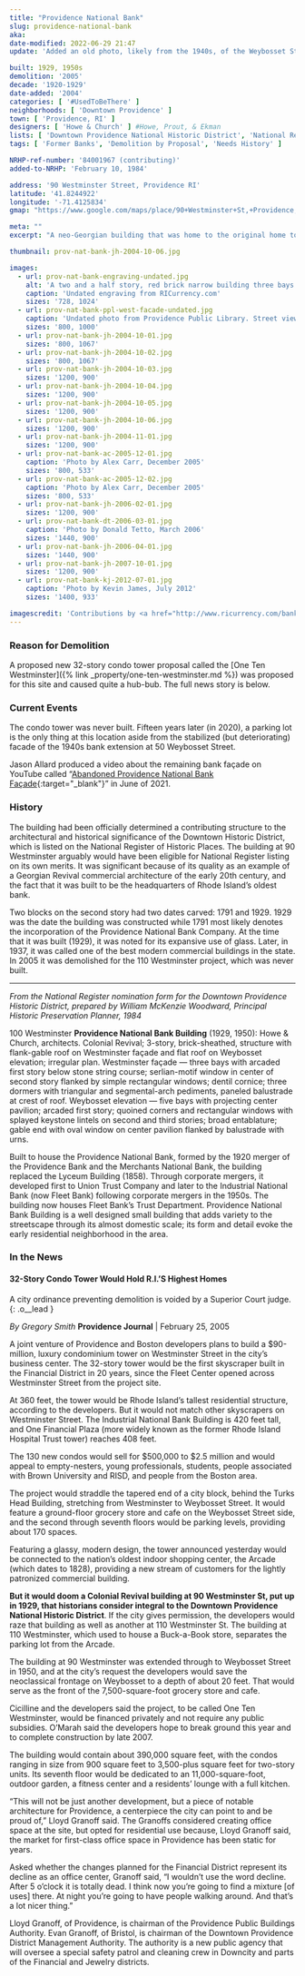 ```yaml
---
title: "Providence National Bank"
slug: providence-national-bank
aka:
date-modified: 2022-06-29 21:47
update: 'Added an old photo, likely from the 1940s, of the Weybosset Street facade'

built: 1929, 1950s
demolition: '2005'
decade: '1920-1929'
date-added: '2004'
categories: [ '#UsedToBeThere' ]
neighborhoods: [ 'Downtown Providence' ]
town: [ 'Providence, RI' ]
designers: [ 'Howe & Church' ] #Howe, Prout, & Ekman
lists: [ 'Downtown Providence National Historic District', 'National Register of Historic Places', 'Brussat’s 10 Best Lost Buildings' ]
tags: [ 'Former Banks', 'Demolition by Proposal', 'Needs History' ]

NRHP-ref-number: '84001967 (contributing)'
added-to-NRHP: 'February 10, 1984'

address: '90 Westminster Street, Providence RI'
latitude: '41.8244922'
longitude: '-71.4125834'
gmap: "https://www.google.com/maps/place/90+Westminster+St,+Providence,+RI+02903/@41.8244922,-71.4125834,17z/data=!3m1!4b1!4m5!3m4!1s0x89e44516993795f1:0xc88a1d682a2c0568!8m2!3d41.8244922!4d-71.4103947"

meta: ""
excerpt: "A neo-Georgian building that was home to the original home to the Providence National Bank Company. Razed for a proposed hotel that was never built."

thumbnail: prov-nat-bank-jh-2004-10-06.jpg

images:
  - url: prov-nat-bank-engraving-undated.jpg
    alt: 'A two and a half story, red brick narrow building three bays wide on the Westminster Street side. The first story central entrance and flanking windows have rounded top arches. On the second floor is a double column recessed set of French doors. On the Weybosset Street side, the building is wider and a full three stories with a triangular pediment across the top.'
    caption: 'Undated engraving from RICurrency.com'
    sizes: '728, 1024'
  - url: prov-nat-bank-ppl-west-facade-undated.jpg
    caption: 'Undated photo from Providence Public Library. Street view of the Weybosset Street facade, labeled “Industrial National Bank,” designed by Howe, Prout, & Eckman who were active between 1946 and 1959. The original design was actually credited to Howe & Church, active between 1928 and 1938.'
    sizes: '800, 1000'
  - url: prov-nat-bank-jh-2004-10-01.jpg
    sizes: '800, 1067'
  - url: prov-nat-bank-jh-2004-10-02.jpg
    sizes: '800, 1067'
  - url: prov-nat-bank-jh-2004-10-03.jpg
    sizes: '1200, 900'
  - url: prov-nat-bank-jh-2004-10-04.jpg
    sizes: '1200, 900'
  - url: prov-nat-bank-jh-2004-10-05.jpg
    sizes: '1200, 900'
  - url: prov-nat-bank-jh-2004-10-06.jpg
    sizes: '1200, 900'
  - url: prov-nat-bank-jh-2004-11-01.jpg
    sizes: '1200, 900'
  - url: prov-nat-bank-ac-2005-12-01.jpg
    caption: 'Photo by Alex Carr, December 2005'
    sizes: '800, 533'
  - url: prov-nat-bank-ac-2005-12-02.jpg
    caption: 'Photo by Alex Carr, December 2005'
    sizes: '800, 533'
  - url: prov-nat-bank-jh-2006-02-01.jpg
    sizes: '1200, 900'
  - url: prov-nat-bank-dt-2006-03-01.jpg
    caption: 'Photo by Donald Tetto, March 2006'
    sizes: '1440, 900'
  - url: prov-nat-bank-jh-2006-04-01.jpg
    sizes: '1440, 900'
  - url: prov-nat-bank-jh-2007-10-01.jpg
    sizes: '1200, 900'
  - url: prov-nat-bank-kj-2012-07-01.jpg
    caption: 'Photo by Kevin James, July 2012'
    sizes: '1400, 933'

imagescredit: 'Contributions by <a href="http://www.ricurrency.com/bank-name/providence-bank/" target="_blank">RICurrencycom</a>, <a href="//provlibdigital.org/islandora/object/islandora%3A14465" target="_blank">RI Photograph Collection</a> Providence Public Library, Alex Carr, and Kevin James.'
---
```


### Reason for Demolition
A proposed new 32-story condo tower proposal called the [One Ten Westminster]({% link _property/one-ten-westminster.md %}) was proposed for this site and caused quite a hub-bub. The full news story is below.


### Current Events
The condo tower was never built. Fifteen years later (in 2020), a parking lot is the only thing at this location aside from the stabilized (but deteriorating) facade of the 1940s bank extension at 50 Weybosset Street.

Jason Allard produced a video about the remaining bank façade on YouTube called “[Abandoned Providence National Bank Façade](//www.youtube.com/watch?v=9sXkm8aAfsc){:target="_blank"}” in June of 2021.


### History

The building had been officially determined a contributing structure to the architectural and historical significance of the Downtown Historic District, which is listed on the National Register of Historic Places. The building at 90 Westminster arguably would have been eligible for National Register listing on its own merits. It was significant because of its quality as an example of a Georgian Revival commercial architecture of the early 20th century, and the fact that it was built to be the headquarters of Rhode Island’s oldest bank.

Two blocks on the second story had two dates carved: 1791 and 1929. 1929 was the date the building was constructed while 1791 most likely denotes the incorporation of the Providence National Bank Company. At the time that it was built (1929), it was noted for its expansive use of glass. Later, in 1937, it was called one of the best modern commercial buildings in the state. In 2005 it was demolished for the 110 Westminster project, which was never built.

***

_From the National Register nomination form for the Downtown Providence Historic District, prepared by William McKenzie Woodward, Principal Historic Preservation Planner, 1984_

100 Westminster **Providence National Bank Building** (1929, 1950): Howe & Church, architects. Colonial Revival; 3-story, brick-sheathed, structure with flank-gable roof on Westminster façade and flat roof on Weybosset elevation; irregular plan. Westminster façade — three bays with arcaded first story below stone string course; serlian-motif window in center of second story flanked by simple rectangular windows; dentil cornice; three dormers with triangular and segmental-arch pediments, paneled balustrade at crest of roof. Weybosset elevation — five bays with projecting center pavilion; arcaded first story; quoined corners and rectangular windows with splayed keystone lintels on second and third stories; broad entablature; gable end with oval window on center pavilion flanked by balustrade with urns. 

Built to house the Providence National Bank, formed by the 1920 merger of the Providence Bank and the Merchants National Bank, the building replaced the Lyceum Building (1858). Through corporate mergers, it developed first to Union Trust Company and later to the Industrial National Bank (now Fleet Bank) following corporate mergers in the 1950s. The building now houses Fleet Bank’s Trust Department. Providence National Bank Building is a well designed small building that adds variety to the streetscape through its almost domestic scale; its form and detail evoke the early residential neighborhood in the area.


### In the News

#### 32-Story Condo Tower Would Hold R.I.’S Highest Homes

A city ordinance preventing demolition is voided by a Superior Court judge.
{: .o__lead }

_By Gregory Smith_
**Providence Journal** | February 25, 2005

A joint venture of Providence and Boston developers plans to build a $90-million, luxury condominium tower on Westminster Street in the city’s business center. The 32-story tower would be the first skyscraper built in the Financial District in 20 years, since the Fleet Center opened across Westminster Street from the project site.

At 360 feet, the tower would be Rhode Island’s tallest residential structure, according to the developers. But it would not match other skyscrapers on Westminster Street. The Industrial National Bank Building is 420 feet tall, and One Financial Plaza (more widely known as the former Rhode Island Hospital Trust tower) reaches 408 feet.

The 130 new condos would sell for $500,000 to $2.5 million and would appeal to empty-nesters, young professionals, students, people associated with Brown University and RISD, and people from the Boston area.

The project would straddle the tapered end of a city block, behind the Turks Head Building, stretching from Westminster to Weybosset Street. It would feature a ground-floor grocery store and cafe on the Weybosset Street side, and the second through seventh floors would be parking levels, providing about 170 spaces.

Featuring a glassy, modern design, the tower announced yesterday would be connected to the nation’s oldest indoor shopping center, the Arcade (which dates to 1828), providing a new stream of customers for the lightly patronized commercial building.

**But it would doom a Colonial Revival building at 90 Westminster St, put up in 1929, that historians consider integral to the Downtown Providence National Historic District**. If the city gives permission, the developers would raze that building as well as another at 110 Westminster St. The building at 110 Westminster, which used to house a Buck-a-Book store, separates the parking lot from the Arcade.

The building at 90 Westminster was extended through to Weybosset Street in 1950, and at the city’s request the developers would save the neoclassical frontage on Weybosset to a depth of about 20 feet. That would serve as the front of the 7,500-square-foot grocery store and cafe.

Cicilline and the developers said the project, to be called One Ten Westminster, would be financed privately and not require any public subsidies. O’Marah said the developers hope to break ground this year and to complete construction by late 2007.

The building would contain about 390,000 square feet, with the condos ranging in size from 900 square feet to 3,500-plus square feet for two-story units. Its seventh floor would be dedicated to an 11,000-square-foot, outdoor garden, a fitness center and a residents’ lounge with a full kitchen.

“This will not be just another development, but a piece of notable architecture for Providence, a centerpiece the city can point to and be proud of,” Lloyd Granoff said. The Granoffs considered creating office space at the site, but opted for residential use because, Lloyd Granoff said, the market for first-class office space in Providence has been static for years.

Asked whether the changes planned for the Financial District represent its decline as an office center, Granoff said, “I wouldn’t use the word decline. After 5 o’clock it is totally dead. I think now you’re going to find a mixture [of uses] there. At night you’re going to have people walking around. And that’s a lot nicer thing.”

Lloyd Granoff, of Providence, is chairman of the Providence Public Buildings Authority. Evan Granoff, of Bristol, is chairman of the Downtown Providence District Management Authority. The authority is a new public agency that will oversee a special safety patrol and cleaning crew in Downcity and parts of the Financial and Jewelry districts.
